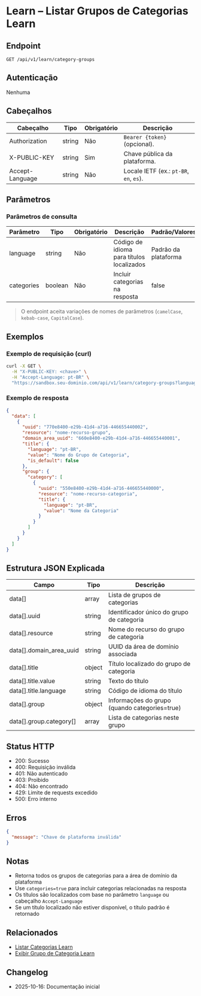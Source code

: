 # Learn – Listar Grupos de Categorias Learn

## Endpoint

```
GET /api/v1/learn/category-groups
```

## Autenticação

Nenhuma

## Cabeçalhos

| Cabeçalho       | Tipo   | Obrigatório | Descrição |
| --------------- | ------ | ----------- | --------- |
| Authorization   | string | Não         | `Bearer {token}` (opcional). |
| X-PUBLIC-KEY    | string | Sim         | Chave pública da plataforma. |
| Accept-Language | string | Não         | Locale IETF (ex.: `pt-BR`, `en`, `es`). |

## Parâmetros

### Parâmetros de consulta

| Parâmetro  | Tipo    | Obrigatório | Descrição | Padrão/Valores |
| ---------- | ------- | ----------- | --------- | -------------- |
| language   | string  | Não         | Código de idioma para títulos localizados | Padrão da plataforma |
| categories | boolean | Não         | Incluir categorias na resposta | false |

> O endpoint aceita variações de nomes de parâmetros (`camelCase`, `kebab-case`, `CapitalCase`).

## Exemplos

### Exemplo de requisição (curl)

```bash
curl -X GET \
  -H "X-PUBLIC-KEY: <chave>" \
  -H "Accept-Language: pt-BR" \
  "https://sandbox.seu-dominio.com/api/v1/learn/category-groups?language=pt-BR&categories=true"
```

### Exemplo de resposta

```json
{
  "data": [
    {
      "uuid": "770e8400-e29b-41d4-a716-446655440002",
      "resource": "nome-recurso-grupo",
      "domain_area_uuid": "660e8400-e29b-41d4-a716-446655440001",
      "title": {
        "language": "pt-BR",
        "value": "Nome do Grupo de Categoria",
        "is_default": false
      },
      "group": {
        "category": [
          {
            "uuid": "550e8400-e29b-41d4-a716-446655440000",
            "resource": "nome-recurso-categoria",
            "title": {
              "language": "pt-BR",
              "value": "Nome da Categoria"
            }
          }
        ]
      }
    }
  ]
}
```

## Estrutura JSON Explicada

| Campo                     | Tipo    | Descrição |
| ------------------------- | ------- | --------- |
| data[]                    | array   | Lista de grupos de categorias |
| data[].uuid               | string  | Identificador único do grupo de categoria |
| data[].resource           | string  | Nome do recurso do grupo de categoria |
| data[].domain_area_uuid   | string  | UUID da área de domínio associada |
| data[].title              | object  | Título localizado do grupo de categoria |
| data[].title.value        | string  | Texto do título |
| data[].title.language     | string  | Código de idioma do título |
| data[].group              | object  | Informações do grupo (quando categories=true) |
| data[].group.category[]   | array   | Lista de categorias neste grupo |

## Status HTTP

- 200: Sucesso
- 400: Requisição inválida
- 401: Não autenticado
- 403: Proibido
- 404: Não encontrado
- 429: Limite de requests excedido
- 500: Erro interno

## Erros

```json
{
  "message": "Chave de plataforma inválida"
}
```

## Notas

- Retorna todos os grupos de categorias para a área de domínio da plataforma
- Use `categories=true` para incluir categorias relacionadas na resposta
- Os títulos são localizados com base no parâmetro `language` ou cabeçalho `Accept-Language`
- Se um título localizado não estiver disponível, o título padrão é retornado

## Relacionados

- [Listar Categorias Learn](./LearnCategoryIndex.md)
- [Exibir Grupo de Categoria Learn](./LearnCategoryGroupShow.md)

## Changelog

- 2025-10-16: Documentação inicial
